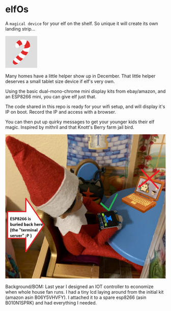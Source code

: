 # elfOs
A `magical device` for your elf on the shelf.  So unique it will create its own landing strip...

<img src="art/candyCane.gif" width=100>

Many homes have a little helper show up in December.  That little helper deserves a small tablet size device if elf's very own.

Using the basic dual-mono-chrome mini display kits from ebay/amazon, and an ESP8266 mini, you can give elf just that.

The code shared in this repo is ready for your wifi setup, and will display it's IP on boot.  Record the IP and access with a browser.

You can then put up quirky messages to get your younger kids their elf magic.  Inspired by mithril and that Knott's Berry farm jail bird.

![elf at work](/art/elfPadOnTheJob.JPG)

Background/BOM: Last year I designed an IOT controller to economize when whole house fan runs. 
I had a tiny lcd laying around from the initial kit (amazon asin B06Y5VHVFY). 
I attached it to a spare esp8266 (asin B010N1SPRK) and had everything I needed. 
